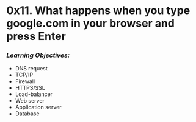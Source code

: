 # 0x11. What happens when you type google.com in your browser and press Enter


### _Learning Objectives:_

- DNS request
- TCP/IP
- Firewall
- HTTPS/SSL
- Load-balancer
- Web server
- Application server
- Database
